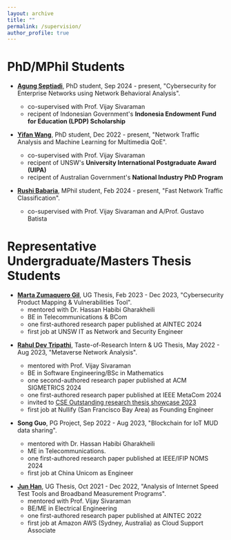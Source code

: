 ```yaml
---
layout: archive
title: ""
permalink: /supervision/
author_profile: true
---
```


PhD/MPhil Students
======
* **[Agung Septiadi](https://www.linkedin.com/in/agungsep/)**, PhD student, Sep 2024 - present, "Cybersecurity for Enterprise Networks using Network Behavioral Analysis". 
  * co-supervised with Prof. Vijay Sivaraman
  * recipent of Indonesian Government's **Indonesia Endowment Fund for Education (LPDP) Scholarship**

* **[Yifan Wang](https://wangyi.fan/)**, PhD student, Dec 2022 - present, "Network Traffic Analysis and Machine Learning for Multimedia QoE". 
  * co-supervised with Prof. Vijay Sivaraman
  * recipent of UNSW's **University International Postgraduate Award (UIPA)**
  * recipent of Australian Government's **National Industry PhD Program**

* **[Rushi Babaria](https://www.linkedin.com/in/rushi-babaria/?trk=public_profile_browsemap&originalSubdomain=in)**, MPhil student, Feb 2024 - present, "Fast Network Traffic Classification". 
  * co-supervised with Prof. Vijay Sivaraman and A/Prof. Gustavo Batista


Representative Undergraduate/Masters Thesis Students
======


* **[Marta Zumaquero Gil](hhttps://www.linkedin.com/in/marta-zumaquero-a813581b7/)**, UG Thesis, Feb 2023 - Dec 2023, "Cybersecurity Product Mapping & Vulnerabilities Tool".
  * mentored with Dr. Hassan Habibi Gharakheili
  * BE in Telecommunications & BCom
  * one first-authored research paper published at AINTEC 2024
  * first job at UNSW IT as Network and Security Engineer

<!-- * **[Praseem Singh Beniwal](https://www.linkedin.com/in/praseem-singh-beniwal-443343254/)**, UG Thesis, Feb 2023 - Dec 2023, "Cloud Gaming Network Analysis for Mobile Devices".
  * mentored with Prof. Vijay Sivaraman
  * BE in Software Engineering
  * first job at Superloop (Sydney, Australia) as Engineer -->

* **[Rahul Dev Tripathi](https://www.linkedin.com/in/rahul-tripathi-238184179/)**, Taste-of-Research Intern & UG Thesis, May 2022 - Aug 2023, "Metaverse Network Analysis".
  * mentored with Prof. Vijay Sivaraman
  * BE in Software Engineering/BSc in Mathematics
  * one second-authored research paper published at ACM SIGMETRICS 2024
  * one first-authored research paper published at IEEE MetaCom 2024
  * invited to [CSE Outstanding research thesis showcase 2023](https://www.cse.unsw.edu.au/~cs4953/showcase_2023.html)
  * first job at Nullify (San Francisco Bay Area) as Founding Engineer

* **Song Guo**, PG Project, Sep 2022 - Aug 2023, "Blockchain for IoT MUD data sharing".
  * mentored with Dr. Hassan Habibi Gharakheili
  * ME in Telecommunications.
  * one first-authored research paper published at IEEE/IFIP NOMS 2024
  * first job at China Unicom as Engineer

<!-- * **[Rushil Pardasani](https://www.linkedin.com/in/rushilpardasani/)**, UG Thesis, Sep 2022 - Aug 2023, "Cloud Gaming Network Analysis".
  * mentored with Prof. Vijay Sivaraman
  * BE in Software Engineering
  * first job at Superloop (Sydney, Australia) as Engineer -->

* **[Jun Han](https://www.linkedin.com/in/jun-han-968217195/)**, UG Thesis, Oct 2021 - Dec 2022, "Analysis of Internet Speed Test Tools and Broadband Measurement Programs".
  * mentored with Prof. Vijay Sivaraman
  * BE/ME in Electrical Engineering
  * one first-authored research paper published at AINTEC 2022
  * first job at Amazon AWS (Sydney, Australia) as Cloud Support Associate


